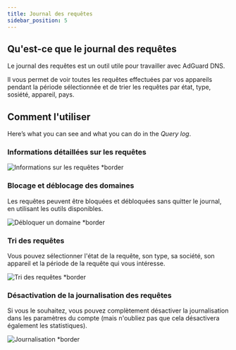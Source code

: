 ```yaml
---
title: Journal des requêtes
sidebar_position: 5
---
```


## Qu'est-ce que le journal des requêtes

Le journal des requêtes est un outil utile pour travailler avec AdGuard DNS.

Il vous permet de voir toutes les requêtes effectuées par vos appareils pendant la période sélectionnée et de trier les requêtes par état, type, sosiété, appareil, pays.

## Comment l'utiliser

Here’s what you can see and what you can do in the _Query log_.

### Informations détaillées sur les requêtes

![Informations sur les requêtes \*border](https://cdn.adtidy.org/content/kb/dns/private/new_dns/statistics/detailed_info.png)

### Blocage et déblocage des domaines

Les requêtes peuvent être bloquées et débloquées sans quitter le journal, en utilisant les outils disponibles.

![Débloquer un domaine \*border](https://cdn.adtidy.org/content/kb/dns/private/new_dns/statistics/unblock_domain.png)

### Tri des requêtes

Vous pouvez sélectionner l'état de la requête, son type, sa société, son appareil et la période de la requête qui vous intéresse.

![Tri des requêtes \*border](https://cdn.adtidy.org/content/kb/dns/private/new_dns/statistics/query_sorted.png)

### Désactivation de la journalisation des requêtes

Si vous le souhaitez, vous pouvez complètement désactiver la journalisation dans les paramètres du compte (mais n'oubliez pas que cela désactivera également les statistiques).

![Journalisation \*border](https://cdn.adtidy.org/content/kb/dns/private/new_dns/statistics/logging.png)
